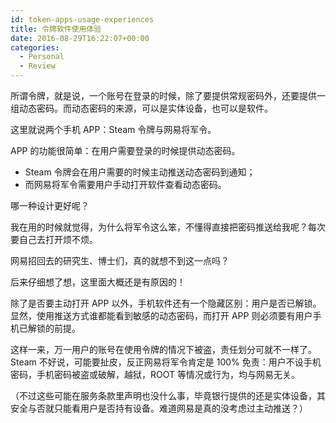 ```yaml
---
id: token-apps-usage-experiences
title: 令牌软件使用体验
date: 2016-08-29T16:22:07+00:00
categories:
  - Personal
  - Review
---
```

所谓令牌，就是说，一个账号在登录的时候，除了要提供常规密码外，还要提供一组动态密码。而动态密码的来源，可以是实体设备，也可以是软件。

这里就说两个手机 APP：Steam 令牌与网易将军令。

APP 的功能很简单：在用户需要登录的时候提供动态密码。

  * Steam 令牌会在用户需要的时候主动推送动态密码到通知；
  * 而网易将军令需要用户手动打开软件查看动态密码。

哪一种设计更好呢？

<!--more-->

我在用的时候就觉得，为什么将军令这么笨，不懂得直接把密码推送给我呢？每次要自己去打开烦不烦。

网易招回去的研究生、博士们，真的就想不到这一点吗？

后来仔细想了想，这里面大概还是有原因的！

除了是否要主动打开 APP 以外，手机软件还有一个隐藏区别：用户是否已解锁。显然，使用推送方式谁都能看到敏感的动态密码，而打开 APP 则必须要有用户手机已解锁的前提。

这样一来，万一用户的账号在使用令牌的情况下被盗，责任划分可就不一样了。Steam 不好说，可能要扯皮，反正网易将军令肯定是 100% 免责：用户不设手机密码，手机密码被盗或破解，越狱，ROOT 等情况或行为，均与网易无关。

（不过这些可能在服务条款里声明也没什么事，毕竟银行提供的还是实体设备，其安全与否就只能看用户是否持有设备。难道网易是真的没考虑过主动推送？）
